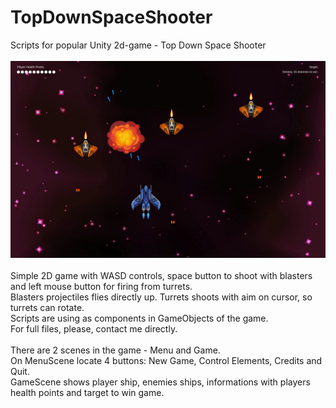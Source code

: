 # TopDownSpaceShooter
Scripts for popular Unity 2d-game - Top Down Space Shooter</br>
</br>
<img src="https://github.com/ArchRafail/TopDownSpaceShooter/blob/8b24a9f1ee565bed82f2802c0b46913238845dbd/TopDownSpaceShooter-GameScreen.jpg"></br>
</br>
Simple 2D game with WASD controls, space button to shoot with blasters and left mouse button for firing from turrets.</br>
Blasters projectiles flies directly up. Turrets shoots with aim on cursor, so turrets can rotate.</br>
Scripts are using as components in GameObjects of the game.</br>
For full files, please, contact me directly.</br>
</br>
There are 2 scenes in the game - Menu and Game.</br>
On MenuScene locate 4 buttons: New Game, Control Elements, Credits and Quit.</br>
GameScene shows player ship, enemies ships, informations with players health points and target to win game.</br>
